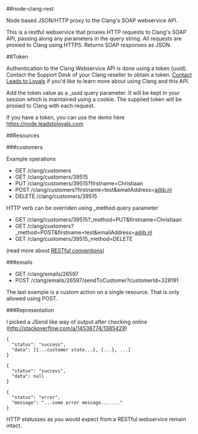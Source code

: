 ##node-clang-rest

Node based JSON/HTTP proxy to the Clang's SOAP webservice API.

This is a restful webservice that proxies HTTP requests to Clang's SOAP API, passing along any parameters in the query string. All requests are proxied to Clang using HTTPS. Returns SOAP responses as JSON.

##Token

Authentication to the Clang Webservice API is done using a token (uuid). Contact the Support Desk of your Clang reseller to obtain a token. [Contact Leads to Loyals](http://www.leadstoloyals.nl/en/contact.html) if you'd like to learn more about using Clang and this API.

Add the token value as a _uuid query parameter. It will be kept in your session which is maintained using a cookie. The supplied token will be proxied to Clang with each request.

If you have a token, you can use the demo here https://node.leadstoloyals.com

##Resources

###customers

Example operations
- GET /clang/customers
- GET /clang/customers/39515
- PUT /clang/customers/39515?firstname=Christiaan
- POST /clang/customers?firstname=test&emailAddress=a@b.nl
- DELETE /clang/customers/39515

HTTP verb can be overriden using _method query parameter
- GET /clang/customers/39515?_method=PUT&firstname=Christiaan
- GET /clang/customers?_method=POST&firstname=test&emailAddress=a@b.nl
- GET /clang/customers/39515_method=DELETE

(read more about [RESTful conventions](http://microformats.org/wiki/rest/urls))

###emails

- GET /clang/emails/26597
- POST /clang/emails/26597/sendToCustomer?customerId=328191

The last example is a custom action on a single resource. That is only allowed using POST.

###Representation

I picked a JSend like way of output after checking online (http://stackoverflow.com/a/14538774/1385429)

    {
      "status": "success",
      "data": [{...customer state...}, {...}, ...]
    }

    {
      "status": "success",
      "data": null
    }

    {
      "status": "error",
      "message": "...some error message......."
    }

HTTP statusses as you would expect from a RESTful webservice remain intact.

